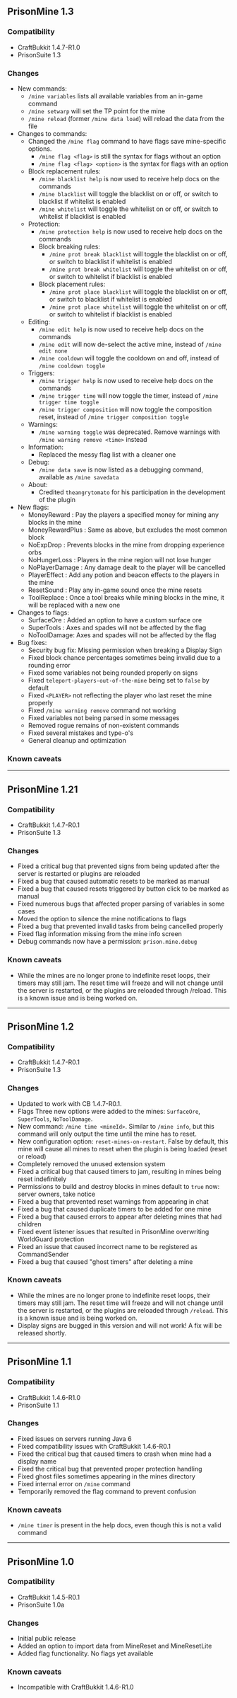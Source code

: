 ## PrisonMine 1.3 ##

### Compatibility ###

+ CraftBukkit 1.4.7-R1.0
+ PrisonSuite 1.3

### Changes ###

+ New commands:
    + `/mine variables` lists all available variables from an in-game command
    + `/mine setwarp` will set the TP point for the mine
    + `/mine reload` (former `/mine data load`) will reload the data from the file
+ Changes to commands:
    + Changed the `/mine flag` command to have flags save mine-specific options.
        + `/mine flag <flag>` is still the syntax for flags without an option
        + `/mine flag <flag> <option>` is the syntax for flags with an option
    + Block replacement rules:
        + `/mine blacklist help` is now used to receive help docs on the commands
        + `/mine blacklist` will toggle the blacklist on or off, or switch to blacklist if whitelist is enabled
        + `/mine whitelist` will toggle the whitelist on or off, or switch to whitelist if blacklist is enabled
    + Protection:
        + `/mine protection help` is now used to receive help docs on the commands
	    + Block breaking rules:
	        + `/mine prot break blacklist` will toggle the blacklist on or off, or switch to blacklist if whitelist is enabled
	        + `/mine prot break whitelist` will toggle the whitelist on or off, or switch to whitelist if blacklist is enabled
        + Block placement rules:
	        + `/mine prot place blacklist` will toggle the blacklist on or off, or switch to blacklist if whitelist is enabled
	        + `/mine prot place whitelist` will toggle the whitelist on or off, or switch to whitelist if blacklist is enabled
    + Editing:
        + `/mine edit help` is now used to receive help docs on the commands
        + `/mine edit` will now de-select the active mine, instead of `/mine edit none`
        + `/mine cooldown` will toggle the cooldown on and off, instead of `/mine cooldown toggle`
    + Triggers:
        + `/mine trigger help` is now used to receive help docs on the commands
        + `/mine trigger time` will now toggle the timer, instead of `/mine trigger time toggle`
        + `/mine trigger composition` will now toggle the composition reset, instead of `/mine trigger composition toggle`
    + Warnings:
        + `/mine warning toggle` was deprecated. Remove warnings with `/mine warning remove <time>` instead
    + Information:
        + Replaced the messy flag list with a cleaner one
    + Debug:
        + `/mine data save` is now listed as a debugging command, available as `/mine savedata`
    + About:
        + Credited `theangrytomato` for his participation in the development of the plugin
+ New flags:
    + MoneyReward : Pay the players a specified money for mining any blocks in the mine
    + MoneyRewardPlus : Same as above, but excludes the most common block
    + NoExpDrop : Prevents blocks in the mine from dropping experience orbs
    + NoHungerLoss : Players in the mine region will not lose hunger
    + NoPlayerDamage : Any damage dealt to the player will be cancelled
    + PlayerEffect : Add any potion and beacon effects to the players in the mine
    + ResetSound : Play any in-game sound once the mine resets
    + ToolReplace : Once a tool breaks while mining blocks in the mine, it will be replaced with a new one
+ Changes to flags:
    + SurfaceOre : Added an option to have a custom surface ore
    + SuperTools : Axes and spades will not be affected by the flag
    + NoToolDamage: Axes and spades will not be affected by the flag
+ Bug fixes:
    + Security bug fix: Missing permission when breaking a Display Sign
    + Fixed block chance percentages sometimes being invalid due to a rounding error
    + Fixed some variables not being rounded properly on signs
    + Fixed `teleport-players-out-of-the-mine` being set to `false` by default
    + Fixed `<PLAYER>` not reflecting the player who last reset the mine properly
    + Fixed `/mine warning remove` command not working
    + Fixed variables not being parsed in some messages
    + Removed rogue remains of non-existent commands
    + Fixed several mistakes and type-o's
    + General cleanup and optimization

### Known caveats ###

------------------------------

## PrisonMine 1.21 ##

### Compatibility ###

+ CraftBukkit 1.4.7-R0.1
+ PrisonSuite 1.3

### Changes ###

+ Fixed a critical bug that prevented signs from being updated after the server is restarted or plugins are reloaded
+ Fixed a bug that caused automatic resets to be marked as manual
+ Fixed a bug that caused resets triggered by button click to be marked as manual
+ Fixed numerous bugs that affected proper parsing of variables in some cases
+ Moved the option to silence the mine notifications to flags
+ Fixed a bug that prevented invalid tasks from being cancelled properly
+ Fixed flag information missing from the mine info screen
+ Debug commands now have a permission: `prison.mine.debug`

### Known caveats ###

+ While the mines are no longer prone to indefinite reset loops, their timers may still jam. The reset time will freeze and will not change until the server is restarted, or the plugins are reloaded through /reload. This is a known issue and is being worked on.

------------------------------

## PrisonMine 1.2 ##

### Compatibility ###

+ CraftBukkit 1.4.7-R0.1
+ PrisonSuite 1.3

### Changes ###

+ Updated to work with CB 1.4.7-R0.1.
+ Flags Three new options were added to the mines: `SurfaceOre`, `SuperTools`, `NoToolDamage`.
+ New command: `/mine time <mineId>`. Similar to `/mine info`, but this command will only output the time until the mine has to reset.
+ New configuration option: `reset-mines-on-restart`. False by default, this mine will cause all mines to reset when the plugin is being loaded (reset or reload)
+ Completely removed the unused extension system
+ Fixed a critical bug that caused timers to jam, resulting in mines being reset indefinitely
+ Permissions to build and destroy blocks in mines default to `true` now: server owners, take notice
+ Fixed a bug that prevented reset warnings from appearing in chat
+ Fixed a bug that caused duplicate timers to be added for one mine
+ Fixed a bug that caused errors to appear after deleting mines that had children
+ Fixed event listener issues that resulted in PrisonMine overwriting WorldGuard protection
+ Fixed an issue that caused incorrect name to be registered as CommandSender
+ Fixed a bug that caused "ghost timers" after deleting a mine

### Known caveats ###

+ While the mines are no longer prone to indefinite reset loops, their timers may still jam. The reset time will freeze and will not change until the server is restarted, or the plugins are reloaded through `/reload`. This is a known issue and is being worked on.
+ Display signs are bugged in this version and will not work! A fix will be released shortly.

------------------------------

## PrisonMine 1.1 ##

### Compatibility ###

+ CraftBukkit 1.4.6-R1.0
+ PrisonSuite 1.1

### Changes ###

+ Fixed issues on servers running Java 6
+ Fixed compatibility issues with CraftBukkit 1.4.6-R0.1
+ Fixed the critical bug that caused timers to crash when mine had a display name
+ Fixed the critical bug that prevented proper protection handling
+ Fixed ghost files sometimes appearing in the mines directory
+ Fixed internal error on `/mine` command
+ Temporarily removed the flag command to prevent confusion

### Known caveats ###

+ `/mine timer` is present in the help docs, even though this is not a valid command

------------------------------

## PrisonMine 1.0 ##

### Compatibility ###

+ CraftBukkit 1.4.5-R0.1
+ PrisonSuite 1.0a

### Changes ###

+ Initial public release
+ Added an option to import data from MineReset and MineResetLite
+ Added flag functionality. No flags yet available

### Known caveats ###

+ Incompatible with CraftBukkit 1.4.6-R1.0